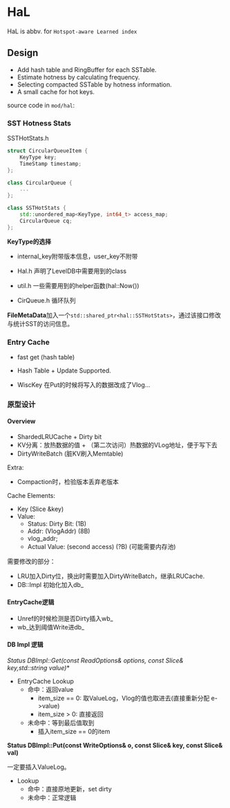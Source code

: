 # HaL

HaL is abbv. for `Hotspot-aware Learned index`

## Design

- Add hash table and RingBuffer for each SSTable.
- Estimate hotness by calculating frequency.
- Selecting compacted SSTable by hotness information.
- A small cache for hot keys.

source code in `mod/hal`:

### SST Hotness Stats

SSTHotStats.h

```cpp
struct CircularQueueItem {
    KeyType key;
    TimeStamp timestamp;
};

class CircularQueue {
    ...
};

class SSTHotStats {
    std::unordered_map<KeyType, int64_t> access_map;
    CircularQueue cq;
};
```

**KeyType的选择**
- internal_key附带版本信息，user_key不附带

- Hal.h 声明了LevelDB中需要用到的class
- util.h 一些需要用到的helper函数(hal::Now())
- CirQueue.h 循环队列

**FileMetaData**加入一个`std::shared_ptr<hal::SSTHotStats>`，通过该接口修改与统计SST的访问信息。


### Entry Cache

- fast get (hash table)

- Hash Table + Update Supported.

- WiscKey 在Put的时候将写入的数据改成了Vlog...

### 原型设计

#### Overview

- ShardedLRUCache + Dirty bit
- KV分离：放热数据的值 + （第二次访问）热数据的VLog地址，便于写下去
- DirtyWriteBatch (脏KV刷入Memtable)

Extra:

- Compaction时，检验版本丢弃老版本

Cache Elements:

- Key (Slice &key)
- Value:
    - Status: Dirty Bit: (1B)
    - Addr: (VlogAddr) (8B)
    - vlog_addr;
    - Actual Value: (second access) (?B) (可能需要内存池)

需要修改的部分：

- LRU加入Dirty位，换出时需要加入DirtyWriteBatch，继承LRUCache.
- DB::Impl 初始化加入db_


#### EntryCache逻辑

- Unref的时候检测是否Dirty插入wb_
- wb_达到阈值Write进db_

#### DB Impl 逻辑

**Status DBImpl::Get(const ReadOptions& options, const Slice& key,std::string* value)**

- EntryCache Lookup
    - 命中：返回value
        - item_size == 0: 取ValueLog，Vlog的值也取进去(直接重新分配 e->value)
        - item_size > 0: 直接返回
    - 未命中：等到最后值取到
        - 插入item_size == 0的item

**Status DBImpl::Put(const WriteOptions& o, const Slice& key, const Slice& val)**

一定要插入ValueLog。

- Lookup
    - 命中：直接原地更新，set dirty
    - 未命中：正常逻辑

